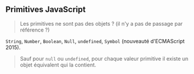 Primitives JavaScript
---
> Les primitives ne sont pas des objets ? (il n'y a pas de passage par référence ?)

``String``, ``Number``, ``Boolean``, ``Null``, ``undefined``, ``Symbol`` (nouveauté d'ECMAScript 2015).
> Sauf pour ``null`` ou ``undefined``, pour chaque valeur primitive il existe un objet équivalent qui la contient.
